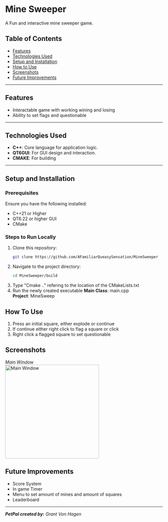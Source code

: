 
# Mine Sweeper

A Fun and interactive mine sweeper game.

## Table of Contents
- [Features](#features)
- [Technologies Used](#technologies-used)
- [Setup and Installation](#setup-and-installation)
- [How to Use](#how-to-use)
- [Screenshots](#screenshots)
- [Future Improvements](#future-improvements)

---

## Features
- Interactable game with working wining and losing
- Ability to set flags and questionable

---

## Technologies Used
- **C++**: Core language for application logic.
- **QT6GUI**: For GUI design and interaction.
- **CMAKE**: For building

---

## Setup and Installation

### Prerequisites
Ensure you have the following installed:
- C++21 or Higher
- QT6.22 or higher GUI
- CMake

### Steps to Run Locally
1. Clone this repository:
   ```bash
   git clone https://github.com/AFamiliarQueasySensation/MineSweeper

2. Navigate to the project directory:
    ```bash
    cd MineSweeper/build
3. Type "Cmake .." refering to the location of the CMakeLists.txt
4. Run the newly created executable
**Main Class**: main.cpp <br>
**Project**: MineSweep<br>

## How To Use
1. Press an initial square, either explode or continue
2. If continue either right click to flag a square or click
3. Right click a flagged square to set questionable

## Screenshots
_Main Window_ <br>
<img src="https://imgur.com/gallery/main-window-7Wtr2Vg" alt="Main Window" width="300">


## Future Improvements
- Score System
- In game Timer
- Menu to set amount of mines and amount of squares
- Leaderboard

---

_**PetPal created by:** Grant Von Hagen_
